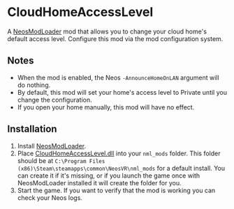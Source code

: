 # CloudHomeAccessLevel

A [NeosModLoader](https://github.com/zkxs/runtime-frooxengine-mods/ModLoader) mod that allows you to change your cloud home's default access level. Configure this mod via the mod configuration system.

## Notes
- When the mod is enabled, the Neos `-AnnounceHomeOnLAN` argument will do nothing.
- By default, this mod will set your home's access level to Private until you change the configuration.
- If you open your home manually, this mod will have no effect.

## Installation
1. Install [NeosModLoader](https://github.com/zkxs/runtime-frooxengine-mods/ModLoader).
2. Place [CloudHomeAccessLevel.dll](https://github.com/zkxs/runtime-frooxengine-mods/CloudHomeAccessLevel/releases/latest/download/CloudHomeAccessLevel.dll) into your `nml_mods` folder. This folder should be at `C:\Program Files (x86)\Steam\steamapps\common\NeosVR\nml_mods` for a default install. You can create it if it's missing, or if you launch the game once with NeosModLoader installed it will create the folder for you.
3. Start the game. If you want to verify that the mod is working you can check your Neos logs.
